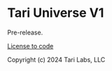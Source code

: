 # Tari Universe V1

Pre-release.

[License to code](./LICENSE.md)

Copyright (c) 2024  Tari Labs, LLC

